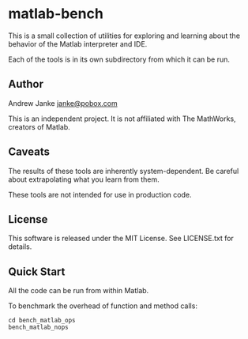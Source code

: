 matlab-bench
============

This is a small collection of utilities for exploring and learning about the behavior of the Matlab interpreter and IDE.

Each of the tools is in its own subdirectory from which it can be run.

## Author

Andrew Janke <janke@pobox.com>

This is an independent project. It is not affiliated with The MathWorks, creators of Matlab.

## Caveats

The results of these tools are inherently system-dependent. Be careful about extrapolating what you learn from them.

These tools are not intended for use in production code.

## License

This software is released under the MIT License. See LICENSE.txt for details.

## Quick Start

All the code can be run from within Matlab.

To benchmark the overhead of function and method calls:

    cd bench_matlab_ops
    bench_matlab_nops
